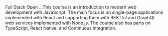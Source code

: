 Full Stack Open
...This course is an introduction to modern web development with JavaScript.
The main focus is on single-page applications implemented with React and supporting them with RESTful and GraphQL web services implemented with Node.js. The course also has parts on TypeScript, React Native, and Continuous integration.
